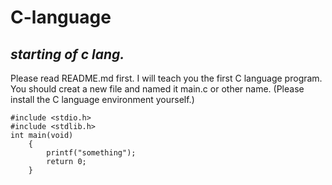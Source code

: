 # C-language
*starting of c lang.*
------------------------
Please read README.md first.
I will teach you the first C language program.
You should creat a new file and named it main.c or other name.
(Please install the C language environment yourself.)
```
#include <stdio.h>
#include <stdlib.h>
int main(void)
    {
        printf("something");
        return 0;
    }
```
